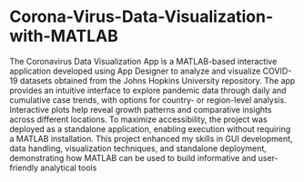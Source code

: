 # Corona-Virus-Data-Visualization-with-MATLAB
The Coronavirus Data Visualization App is a MATLAB-based interactive application developed using App Designer to analyze and visualize COVID-19 datasets obtained from the Johns Hopkins University repository. The app provides an intuitive interface to explore pandemic data through daily and cumulative case trends, with options for country- or region-level analysis. Interactive plots help reveal growth patterns and comparative insights across different locations. To maximize accessibility, the project was deployed as a standalone application, enabling execution without requiring a MATLAB installation. This project enhanced my skills in GUI development, data handling, visualization techniques, and standalone deployment, demonstrating how MATLAB can be used to build informative and user-friendly analytical tools
